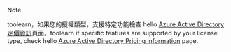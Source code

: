 > [!NOTE]
> <span data-ttu-id="168eb-101">toolearn，如果您的授權類型，支援特定功能檢查 hello [Azure Active Directory 定價資訊](https://azure.microsoft.com/pricing/details/active-directory/)頁面。</span><span class="sxs-lookup"><span data-stu-id="168eb-101">toolearn if specific features are supported by your license type, check hello [Azure Active Directory Pricing information](https://azure.microsoft.com/pricing/details/active-directory/) page.</span></span> 

